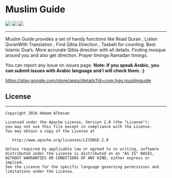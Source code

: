 
# Muslim Guide
![](https://img.shields.io/badge/Platform-Android-brightgreen.svg)
![](https://img.shields.io/crates/l/rustc-serialize.svg)
![](https://img.shields.io/badge/version-1.0.1_beta-blue.svg)

------ 
Muslim Guide provides a set of handy functions like Read Quran , Listen QuranWith Translation , Find Qibla Direction , Tasbeh for counting. Best Islamic Dua’s. More accurate Qibla direction with all details. Finding mosque around you and also get direction. Prayer timings Ramadan timings.


You can report any issue on issues page. **Note: If you speak Arabic, you can submit issues with Arabic language and I will check them. :)**


https://play.google.com/store/apps/details?id=com.hgo.musilmguide

## License
------ 
    Copyright 2016 Homam Alhasan

    Licensed under the Apache License, Version 2.0 (the "License");
    you may not use this file except in compliance with the License.
    You may obtain a copy of the License at

       http://www.apache.org/licenses/LICENSE-2.0

    Unless required by applicable law or agreed to in writing, software
    distributed under the License is distributed on an "AS IS" BASIS,
    WITHOUT WARRANTIES OR CONDITIONS OF ANY KIND, either express or implied.
    See the License for the specific language governing permissions and
    limitations under the License.
    

